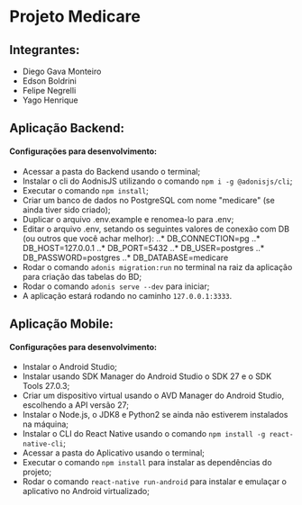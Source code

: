 # Projeto Medicare

## Integrantes:
* Diego Gava Monteiro
* Edson Boldrini
* Felipe Negrelli
* Yago Henrique

## Aplicação Backend:
#### Configurações para desenvolvimento:

* Acessar a pasta do Backend usando o terminal;
* Instalar o cli do AodnisJS utilizando o comando `npm i -g @adonisjs/cli`;
* Executar o comando `npm install`;
* Criar um banco de dados no PostgreSQL com nome "medicare" (se ainda tiver sido criado);
* Duplicar o arquivo .env.example e renomea-lo para .env;
* Editar o arquivo .env, setando os seguintes valores de conexão com DB (ou outros que você achar melhor):
..* DB_CONNECTION=pg
..* DB_HOST=127.0.0.1
..* DB_PORT=5432
..* DB_USER=postgres
..* DB_PASSWORD=postgres
..* DB_DATABASE=medicare    
* Rodar o comando `adonis migration:run` no terminal na raiz da aplicação para criação das tabelas do BD;
* Rodar o comando `adonis serve --dev` para iniciar;
* A aplicação estará rodando no caminho `127.0.0.1:3333`.

## Aplicação Mobile:
#### Configurações para desenvolvimento:

* Instalar o Android Studio;
* Instalar usando SDK Manager do Android Studio o SDK 27 e o SDK Tools 27.0.3;
* Criar um dispositivo virtual usando o AVD Manager do Android Studio, escolhendo a API versão 27;
* Instalar o Node.js, o JDK8 e Python2 se ainda não estiverem instalados na máquina;
* Instalar o CLI do React Native usando o comando `npm install -g react-native-cli`;
* Acessar a pasta do Aplicativo usando o terminal;
* Executar o comando `npm install` para instalar as dependências do projeto;
* Rodar o comando `react-native run-android` para instalar e emulaçar o aplicativo no Android virtualizado;
